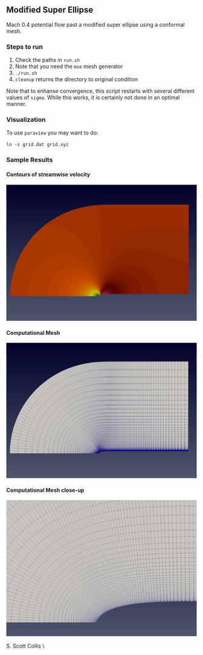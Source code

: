 ## Modified Super Ellipse 

Mach 0.4 potential flow past a modified super ellipse using
a conformal mesh. 

### Steps to run

1. Check the paths in `run.sh`
2. Note that you need the `mse` mesh generator
3. `./run.sh`
4. `cleanup` returns the directory to original condition

Note that to enhanse convergence, this script restarts with
several different values of `sigma`.  While this works, it
is certainly not done in an optimal manner. 

### Visualization

To use `paraview` you may want to do:

    ln -s grid.dat grid.xyz

### Sample Results

#### Contours of streamwise velocity

![Streamwise velocity](https://github.com/sscollis/npot/blob/master/test/mse/u.png)

#### Computational Mesh

![Mesh](https://github.com/sscollis/npot/blob/master/test/mse/mesh.png)

#### Computational Mesh close-up

![Mesh](https://github.com/sscollis/npot/blob/master/test/mse/mesh-cu.png)

S. Scott Collis \
